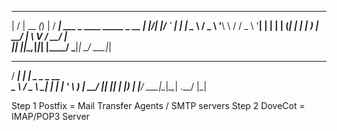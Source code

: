  __  __       _ _   ____                           
|  \/  | __ _(_) | / ___|  ___ _ ____   _____ _ __ 
| |\/| |/ _` | | | \___ \ / _ \ '__\ \ / / _ \ '__|
| |  | | (_| | | |  ___) |  __/ |   \ V /  __/ |   
|_|  |_|\__,_|_|_| |____/ \___|_|    \_/ \___|_|   
                                                   
 ____       _               
/ ___|  ___| |_ _   _ _ __  
\___ \ / _ \ __| | | | '_ \ 
 ___) |  __/ |_| |_| | |_) |
|____/ \___|\__|\__,_| .__/ 
                     |_|  

Step 1 Postfix = Mail Transfer Agents / SMTP servers
Step 2 DoveCot = IMAP/POP3 Server

